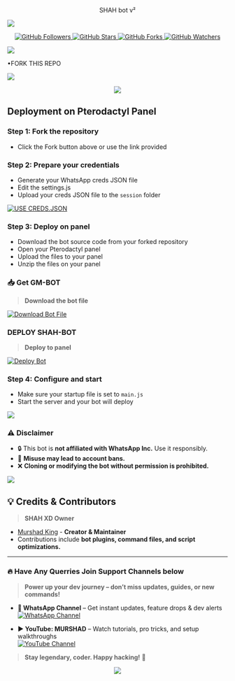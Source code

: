 <p align="center">
SHAH bot v²
</p>
<a><img src='[https://imgur.com/a/6noBGgH.gif]

<p align="center">
  <a href="https://github.com/sunybhai049">
    <img alt="Murshad bot logo" height="200" src="https://files.catbox.moe/pirsdf.JPG">
  </a>
</p>

<a><img src='https://i.imgur.com/LyHic3i.gif'/>

<p align="center">
  <a href="https://github.com/sunybhai049?tab=followers">
    <img src="https://img.shields.io/github/followers/sunybhai049?label=Followers&style=flat&color=blue" alt="GitHub Followers" />
  </a>
  <a href="https://github.com/sunybhai049/shah/stargazers">
    <img src="https://img.shields.io/github/stars/sunybhai049/shah?label=Stars&style=flat&color=brightgreen" alt="GitHub Stars" />
  </a>
  <a href="https://github.com/sunybhai049/SHAH.git/network/members">
    <img src="https://img.shields.io/github/forks/sunybhai049/shah?label=Forks&style=flat&color=orange" alt="GitHub Forks" />
  </a>
  <a href="https://github.com/sunybhai049/shah/watchers">
    <img src="https://img.shields.io/github/watchers/sunybhai049/shah?label=Watching&style=flat&color=purple" alt="GitHub Watchers" />
  </a>
</p>



<a><img src='https://i.imgur.com/LyHic3i.gif'/>


•FORK THIS REPO

 <p align="left">
  <a href="https://github.com/sunybhai049/shah/fork">
    <img src="https://img.shields.io/badge/Fork-MK--Bot-%2393FF005C?style=for-the-badge&logo=github&logoColor=white" />
  </a>
</p>

<p align="center">
  <img src="https://i.imgur.com/LyHic3i.gif" />
</p>

## Deployment on Pterodactyl Panel

### Step 1: Fork the repository
- Click the Fork button above or use the link provided

### Step 2: Prepare your credentials
- Generate your WhatsApp creds JSON file
- Edit the settings.js
- Upload your creds JSON file to the `session` folder

[![USE CREDS.JSON](https://img.shields.io/badge/creds-Pair-%2393FF005C?style=for-the-badge&logo=github&logoColor=white)](https://taira-web-service.onrender.com/pair/)

### Step 3: Deploy on panel
- Download the bot source code from your forked repository
- Open your Pterodactyl panel
- Upload the files to your panel
- Unzip the files on your panel

### 📥 Get GM-BOT

> **Download the bot file**
<p align="left">  
<a href='[https://github.com/sunybhai049/SHAH/archive/refs/heads/main.zip' target="_blank"><img alt='Download Bot File' src='https://img.shields.io/badge/Download%20Bot-file-FF009D?style=for-the-badge&logo=github&logoColor=white'/></a>  
</p>

### DEPLOY SHAH-BOT

> **Deploy to panel**
<p align="left">  
<a href='https://dash.hmvhostings.com/register?ref=GKTSTyFY' target="_blank"><img alt='Deploy Bot ' src='https://img.shields.io/badge/Deploy%20Bot-FF0099D?style=for-the-badge&logo=github&logoColor=white'/></a>  
</p>


### Step 4: Configure and start
- Make sure your startup file is set to `main.js`
- Start the server and your bot will deploy

<a><img src='https://i.imgur.com/LyHic3i.gif'/>

### ⚠️ Disclaimer

- 🔒 This bot is **not affiliated with WhatsApp Inc.** Use it responsibly.
- 🚨 **Misuse may lead to account bans.**
- ❌ **Cloning or modifying the bot without permission is prohibited.**

<a><img src='https://i.imgur.com/LyHic3i.gif'/>

## 💡 Credits & Contributors

> **SHAH XD Owner**  
- [Murshad King](https://github.com/sunybhai049/SHAH) - **Creator & Maintainer**  
- Contributions include **bot plugins, command files, and script optimizations.**

---

### 🔥 Have Any Querries Join Support Channels below

> **Power up your dev journey – don’t miss updates, guides, or new commands!**

- **📢 WhatsApp Channel** – Get instant updates, feature drops & dev alerts  
  [![WhatsApp Channel](https://img.shields.io/badge/Join%20WhatsApp-Channel-25D366?style=for-the-badge&logo=whatsapp&logoColor=white)](https://whatsapp.com/channel/0029VaaQzsnLCoX7eCKhOE19)  

- **▶️ YouTube: MURSHAD** – Watch tutorials, pro tricks, and setup walkthroughs  
  [![YouTube Channel](https://img.shields.io/badge/Subscribe-YouTube-FF0000?style=for-the-badge&logo=youtube&logoColor=white)](https://youtube.com/@aryanaistory)

> **Stay legendary, coder. Happy hacking!** 🚀

<p align="center">
  <img src="https://i.imgur.com/LyHic3i.gif" />
</p>
